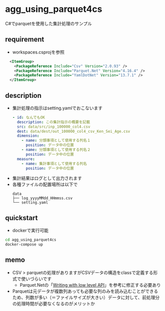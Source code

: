 # agg_using_parquet4cs
C#でparquetを使用した集計処理のサンプル


## requirement
- workspaces.csprojを参照
``` XML
  <ItemGroup>
    <PackageReference Include="Csv" Version="2.0.93" />
    <PackageReference Include="Parquet.Net" Version="4.16.4" />
    <PackageReference Include="YamlDotNet" Version="13.7.1" />
  </ItemGroup>
```

## description
- 集計処理の指示はsetting.yamlでおこないます
    ``` yaml
    - id: なんでもOK
      description: この集計指示の概要を記載
      src: data/src/inp_100000_col4.csv
      dest: data/dest/out_100000_col4_csv_Ken_Sei_Age.csv
      dimension:
        - name: 分類事項として使用する列名１
          position: データ中の位置
        - name: 分類事項として使用する列名２
          position: データ中の位置
      measure:
        - name: 集計事項として使用する列名
          position: データ中の位置
    ```
- 集計結果はログとして出力されます
- 各種ファイルの配置場所は以下で
  ``` shell
  data
  ├── log_yyyyMMdd_HHmmss.csv
  └── setting.yaml
  ```

## quickstart
- dockerで実行可能
``` sh
cd agg_using_parquet4cs
docker-compose up 
```

## memo
- CSV > parquetの処理がありますがCSVデータの構造をclassで定義する形式で使いづらいです
  - Parquet.Netの「[Writing with low level API](https://aloneguid.github.io/parquet-dotnet/starter-topic.html#writing-with-low-level-api)」を参考に修正する必要あり
- Parquetは元データが複数列あっても必要な列のみを読み込むことができるため、列数が多い（＝ファイルサイズが大きい）データに対して、前処理分の処理時間が必要なくなるのがメリットか
